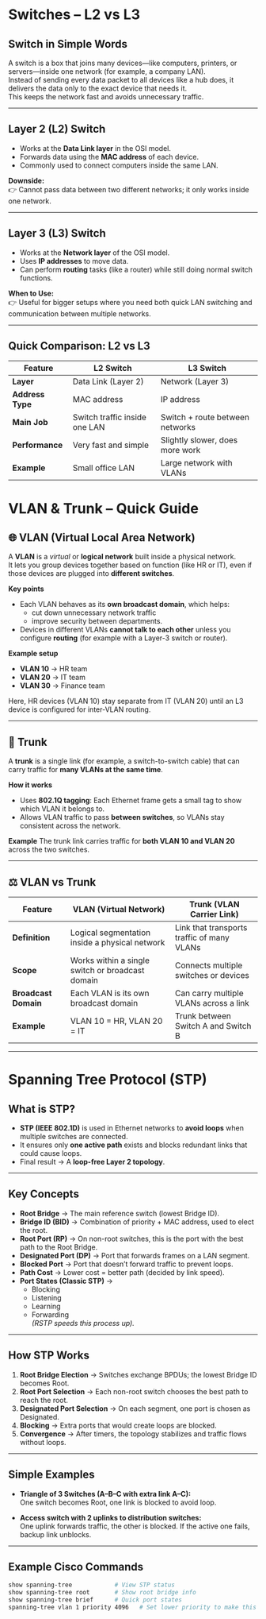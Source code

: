 # Switches – L2 vs L3

## Switch in Simple Words
A switch is a box that joins many devices—like computers, printers, or servers—inside one network (for example, a company LAN).  
Instead of sending every data packet to all devices like a hub does, it delivers the data only to the exact device that needs it.  
This keeps the network fast and avoids unnecessary traffic.

---

## Layer 2 (L2) Switch
- Works at the **Data Link layer** in the OSI model.  
- Forwards data using the **MAC address** of each device.  
- Commonly used to connect computers inside the same LAN.

**Downside:**  
👉 Cannot pass data between two different networks; it only works inside one network.

---

## Layer 3 (L3) Switch
- Works at the **Network layer** of the OSI model.  
- Uses **IP addresses** to move data.  
- Can perform **routing** tasks (like a router) while still doing normal switch functions.  

**When to Use:**  
👉 Useful for bigger setups where you need both quick LAN switching and communication between multiple networks.

---

## Quick Comparison: L2 vs L3

| Feature        | L2 Switch | L3 Switch |
|-----------------|----------|----------|
| **Layer**       | Data Link (Layer 2) | Network (Layer 3) |
| **Address Type**| MAC address         | IP address       |
| **Main Job**    | Switch traffic inside one LAN | Switch + route between networks |
| **Performance** | Very fast and simple | Slightly slower, does more work |
| **Example**     | Small office LAN     | Large network with VLANs |

# VLAN & Trunk – Quick Guide

## 🌐 VLAN (Virtual Local Area Network)
A **VLAN** is a *virtual* or **logical network** built inside a physical network.  
It lets you group devices together based on function (like HR or IT), even if those devices are plugged into **different switches**.

**Key points**
- Each VLAN behaves as its **own broadcast domain**, which helps:
  - cut down unnecessary network traffic
  - improve security between departments.
- Devices in different VLANs **cannot talk to each other** unless you configure **routing** (for example with a Layer-3 switch or router).

**Example setup**
- **VLAN 10** → HR team  
- **VLAN 20** → IT team  
- **VLAN 30** → Finance team  

Here, HR devices (VLAN 10) stay separate from IT (VLAN 20) until an L3 device is configured for inter-VLAN routing.

---

## 🔗 Trunk
A **trunk** is a single link (for example, a switch-to-switch cable) that can carry traffic for **many VLANs at the same time**.

**How it works**
- Uses **802.1Q tagging**: Each Ethernet frame gets a small tag to show which VLAN it belongs to.
- Allows VLAN traffic to pass **between switches**, so VLANs stay consistent across the network.

**Example**
The trunk link carries traffic for **both VLAN 10 and VLAN 20** across the two switches.

---

## ⚖️ VLAN vs Trunk

| Feature            | VLAN (Virtual Network)                         | Trunk (VLAN Carrier Link)                 |
|--------------------|--------------------------------------------------|--------------------------------------------|
| **Definition**     | Logical segmentation inside a physical network   | Link that transports traffic of many VLANs |
| **Scope**          | Works within a single switch or broadcast domain | Connects multiple switches or devices     |
| **Broadcast Domain** | Each VLAN is its own broadcast domain          | Can carry multiple VLANs across a link     |
| **Example**        | VLAN 10 = HR, VLAN 20 = IT                      | Trunk between Switch A and Switch B        |

---

# Spanning Tree Protocol (STP)

##  What is STP?
- **STP (IEEE 802.1D)** is used in Ethernet networks to **avoid loops** when multiple switches are connected.  
- It ensures only **one active path** exists and blocks redundant links that could cause loops.  
- Final result → A **loop-free Layer 2 topology**.

---

##  Key Concepts
- **Root Bridge** → The main reference switch (lowest Bridge ID).  
- **Bridge ID (BID)** → Combination of priority + MAC address, used to elect the root.  
- **Root Port (RP)** → On non-root switches, this is the port with the best path to the Root Bridge.  
- **Designated Port (DP)** → Port that forwards frames on a LAN segment.  
- **Blocked Port** → Port that doesn’t forward traffic to prevent loops.  
- **Path Cost** → Lower cost = better path (decided by link speed).  
- **Port States (Classic STP)** →  
  - Blocking  
  - Listening  
  - Learning  
  - Forwarding  
  *(RSTP speeds this process up).*

---

##  How STP Works
1. **Root Bridge Election** → Switches exchange BPDUs; the lowest Bridge ID becomes Root.  
2. **Root Port Selection** → Each non-root switch chooses the best path to reach the root.  
3. **Designated Port Selection** → On each segment, one port is chosen as Designated.  
4. **Blocking** → Extra ports that would create loops are blocked.  
5. **Convergence** → After timers, the topology stabilizes and traffic flows without loops.  

---

##  Simple Examples
- **Triangle of 3 Switches (A–B–C with extra link A–C):**  
  One switch becomes Root, one link is blocked to avoid loop.  

- **Access switch with 2 uplinks to distribution switches:**  
  One uplink forwards traffic, the other is blocked. If the active one fails, backup link unblocks.  

---

##  Example Cisco Commands
```bash
show spanning-tree            # View STP status
show spanning-tree root       # Show root bridge info
show spanning-tree brief      # Quick port states
spanning-tree vlan 1 priority 4096   # Set lower priority to make this switch root



